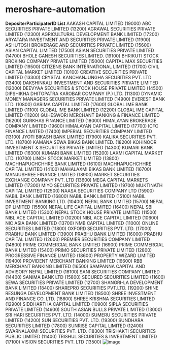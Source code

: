 # meroshare-automation

**DepositerParticipaterID List**
   AAKASH CAPITAL LIMITED (19000)
   ABC SECURITIES PRIVATE LIMITED (13200)
   AGRAWAL SECURITIES PRIVATE LIMITED (12300)
   AGRICULTURAL DEVELOPMENT BANK LIMITED (17200)
   ARYATARA INVESTMENT AND SECURITIES PRIVATE LIMITED (11900)
   ASHUTOSH BROKERAGE AND SECURITIES PRIVATE LIMITED (15600)
   ASIAN CAPITAL LIMITED (17500)
   ASIAN SECURITIES PRIVATE LIMITED (14700)
   BHOLE GANESH SECURITIES LIMITED. (19100)
   BHRIKUTI STOCK BROKING COMPANY PRIVATE LIMITED (15000)
   CAPITAL MAX SECURITIES LIMITED (19500)
   CITIZENS BANK INTERNATIONAL LIMITED (11700)
   CIVIL CAPITAL MARKET LIMITED (10100)
   CREATIVE SECURITIES PRIVATE LIMITED (13300)
   CRYSTAL KANCHANJUNGHA SECURITIES PVT. LTD (13400)
   DAKSHINKALI INVESTMENT AND SECURITIES PRIVATE LIMITED (12000)
   DEEVYAA  SECURITIES &amp; STOCK HOUSE PRIVATE LIMITED (14500)
   DIPSHIKHA DHITOPATRA KAROBAR COMPANY (P.) LTD. (11300)
   DYNAMIC MONEY MANAGERS SECURITIES PRIVATE LIMITED (14900)
   EVEREST BANK LTD. (10800)
   GARIMA CAPITAL LIMITED (17600)
   GLOBAL IME BANK LIMITED (11100)
   GLOBAL IME BANK LIMITED (12200)
   GLOBAL IME CAPITAL LIMITED (11200)
   GUHESWORI MERCHANT BANKING &amp; FINANCE LIMITED (16200)
   GURKHAS FINANCE LIMITED (18000)
   HIMALAYAN BROKERAGE COMPANY LIMITED (19600)
   HIMALAYAN CAPITAL LIMITED (17700)
   ICFC FINANCE LIMITED (17400)
   IMPERIAL SECURITIES COMPANY LIMITED (13100)
   JYOTI BIKASH BANK LIMITED (17900)
   KALIKA SECURITIES PVT. LTD. (18700)
   KAMANA SEWA BIKAS BANK LIMITED. (18200)
   KOHINOOR INVESTMENT &amp; SECURITIES PRIVATE LIMITED (14300)
   KUMARI BANK LIMITED (16300)
   KUMARI BANK LIMITED (15200)
   LAXMI CAPITAL MARKET LTD. (10700)
   LINCH STOCK MARKET  LIMITED (13800)
   MACHHAPUCHCHHRE BANK LIMITED (16100)
   MACHHAPUCHCHHRE CAPITAL LIMITED (14100)
   MAHALAXMI BIKAS BANK LIMITED (16700)
   MANJUSHREE FINANCE LIMITED (18900)
   MARKET SECURITIES EXCHANGE COMPANY PVT. LTD (13600)
   MEGA CAPITAL MARKETS LIMITED (17300)
   MIYO SECURITIES PRIVATE LIMITED (19700)
   MUKTINATH CAPITAL LIMITED (12500)
   NAASA SECURITIES COMPANY LTD (15900)
   NABIL BANK LIMITED (16800)
   NABIL BANK LIMITED (15100)
   NABIL INVESTMENT BANKING LTD. (10400)
   NEPAL BANK LIMITED (15700)
   NEPAL DP LIMITED (15500)
   NEPAL LIFE CAPITAL LIMITED (16400)
   NEPAL SBI BANK LIMITED (15300)
   NEPAL STOCK HOUSE PRIVATE LIMITED (11500)
   NIBL ACE CAPITAL LIMITED (10200)
   NIBL ACE CAPITAL LIMITED (10600)
   NIC ASIA BANK LIMITED (13700)
   NMB CAPITAL LIMITED (11000)
   ONLINE SECURITIES LIMITED (11800)
   OXFORD SECURITIES PVT. LTD. (17000)
   PRABHU BANK LIMITED (13900)
   PRABHU BANK LIMITED (16000)
   PRABHU CAPITAL LIMITED (12600)
   PREMIER SECURITIES COMPANY LIMITED (14800)
   PRIME COMMERCIAL BANK LIMITED (16900)
   PRIME COMMERCIAL BANK LIMITED (15400)
   PRIMO SECURITIES PRIVATE LIMITED (12800)
   PROGRESSIVE FINANCE LIMITED (18600)
   PROPERTY WIZARD LIMITED (19400)
   PROVIDENT MERCHANT BANKING LIMITED (16600)
   RBB MERCHANT BANKING LIMITED (16500)
   SAMPANNA CAPITAL AND ADVISORY NEPAL LIMITED (18100)
   SANI SECURITIES COMPANY LIMITED (14400)
   SANIMA BANK LTD (15800)
   SECURED SECURITIES LIMITED (11600)
   SEWA SECURITIES PRIVATE LIMITED (12700)
   SHANGRI-LA DEVELOPMENT BANK LIMITED (18400)
   SHAREPRO SECURITIES PVT.LTD. (19200)
   SHINE RESUNGA DEVELOPMENT BANK LIMITED (18500)
   SHREE INVESTMENT AND FINANCE CO. LTD. (18800)
   SHREE KRISHNA SECURITIES LIMITED (12900)
   SIDDHARTHA CAPITAL LIMITED (10900)
   SIPLA SECURITIES PRIVATE LIMITED (14600)
   SOUTH ASIAN BULLS PRIVATE LIMITED (13000)
   SRI HARI SECURITIES PVT. LTD. (14000)
   SUMERU  SECURITIES  PRIVATE  LIMITED (14200)
   SUN SECURITIES PVT. LTD. (19300)
   SUNDHARA SECURITIES LIMITED (17800)
   SUNRISE CAPITAL LIMITED (12400)
   SWARNALAXMI SECURITIES PVT. LTD. (18300)
   TRISHAKTI SECURITIES PUBLIC LIMITED (11400)
   TRISHUL SECURITIES & INVESTMENT LIMITED (17100)
   VISION SECURITIES PVT. LTD (13500)
![image](https://github.com/laxman-chaudhary/meroshare-automation/assets/17145173/c00bed01-ccdb-4936-8594-790a7377c501)

